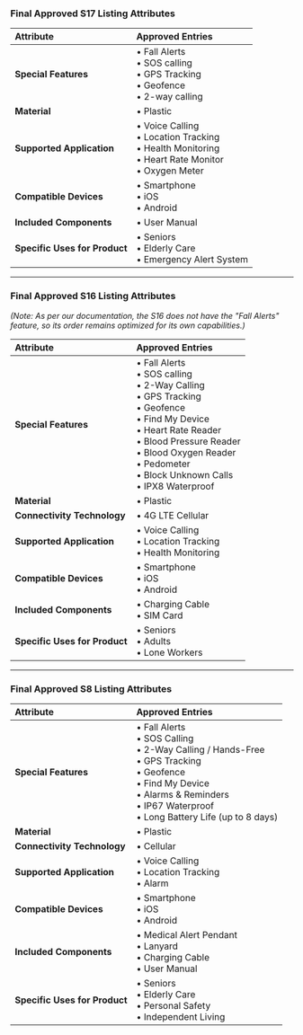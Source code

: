 ### **Final Approved S17 Listing Attributes**

| Attribute | Approved Entries |
| :--- | :--- |
| **Special Features** | • Fall Alerts<br>• SOS calling<br>• GPS Tracking<br>• Geofence<br>• 2-way calling |
| **Material** | • Plastic |
| **Supported Application**| • Voice Calling<br>• Location Tracking<br>• Health Monitoring<br>• Heart Rate Monitor<br>• Oxygen Meter |
| **Compatible Devices** | • Smartphone<br>• iOS<br>• Android |
| **Included Components**| • User Manual |
| **Specific Uses for Product**| • Seniors<br>• Elderly Care<br>• Emergency Alert System |

---

### **Final Approved S16 Listing Attributes**

*(Note: As per our documentation, the S16 does not have the "Fall Alerts" feature, so its order remains optimized for its own capabilities.)*

| Attribute | Approved Entries |
| :--- | :--- |
| **Special Features** | • Fall Alerts<br>• SOS calling<br>• 2-Way Calling<br>• GPS Tracking<br>• Geofence<br>• Find My Device<br>• Heart Rate Reader<br>• Blood Pressure Reader<br>• Blood Oxygen Reader<br>• Pedometer<br>• Block Unknown Calls<br>• IPX8 Waterproof |
| **Material** | • Plastic |
| **Connectivity Technology** | • 4G LTE Cellular |
| **Supported Application** | • Voice Calling<br>• Location Tracking<br>• Health Monitoring |
| **Compatible Devices** | • Smartphone<br>• iOS<br>• Android |
| **Included Components** | • Charging Cable<br>• SIM Card |
| **Specific Uses for Product** | • Seniors<br>• Adults<br>• Lone Workers |

---

### **Final Approved S8 Listing Attributes**

| Attribute | Approved Entries |
| :--- | :--- |
| **Special Features** | • Fall Alerts<br>• SOS Calling<br>• 2-Way Calling / Hands-Free<br>• GPS Tracking<br>• Geofence<br>• Find My Device<br>• Alarms & Reminders<br>• IP67 Waterproof<br>• Long Battery Life (up to 8 days) |
| **Material** | • Plastic |
| **Connectivity Technology**| • Cellular |
| **Supported Application**| • Voice Calling<br>• Location Tracking<br>• Alarm |
| **Compatible Devices** | • Smartphone<br>• iOS<br>• Android |
| **Included Components**| • Medical Alert Pendant<br>• Lanyard<br>• Charging Cable<br>• User Manual |
| **Specific Uses for Product**| • Seniors<br>• Elderly Care<br>• Personal Safety<br>• Independent Living |
